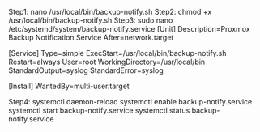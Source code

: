 Step1:
nano /usr/local/bin/backup-notify.sh
Step2:
chmod +x /usr/local/bin/backup-notify.sh
Step3:
sudo nano /etc/systemd/system/backup-notify.service
[Unit]
Description=Proxmox Backup Notification Service
After=network.target

[Service]
Type=simple
ExecStart=/usr/local/bin/backup-notify.sh
Restart=always
User=root
WorkingDirectory=/usr/local/bin
StandardOutput=syslog
StandardError=syslog

[Install]
WantedBy=multi-user.target



Step4:
systemctl daemon-reload
systemctl enable backup-notify.service
systemctl start backup-notify.service
systemctl status backup-notify.service
